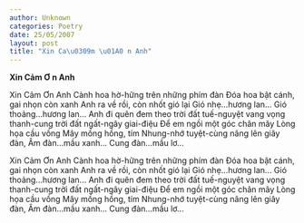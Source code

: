 ```yaml
---
author: Unknown
categories: Poetry
date: 25/05/2007
layout: post
title: "Xin Ca\u0309m \u01A0 n Anh"
---
```


**Xin Cảm Ơ n Anh**

Xin Cảm Ơn Anh
Cành hoa hờ-hững trên những phím đàn
Đóa hoa bật cánh, gai nhọn còn xanh
Anh ra về rồi, còn nhốt gió lại
Gió nhẹ...hương lan...
Gió thoảng...hương lan...
Anh đi quên đem theo trời đất
tuế-nguyệt vang vọng thanh-cung
trời đất ngất-ngây giai-điệu
Để em ngồi một góc chân mây
Lòng họa cầu vồng
Mây mồng hồng, tím
Nhung-nhớ tuyệt-cùng nâng lên giây đàn,
Âm đàn...mầu xanh...
Cung đàn...mầu lơ...

Xin Cảm Ơn Anh
Cành hoa hờ-hững trên những phím đàn
Đóa hoa bật cánh, gai nhọn còn xanh
Anh ra về rồi, còn nhốt gió lại
Gió nhẹ...hương lan...
Gió thoảng...hương lan...
Anh đi quên đem theo trời đất
tuế-nguyệt vang vọng thanh-cung
trời đất ngất-ngây giai-điệu
Để em ngồi một góc chân mây
Lòng họa cầu vồng
Mây mồng hồng, tím
Nhung-nhớ tuyệt-cùng nâng lên giây đàn,
Âm đàn...mầu xanh...
Cung đàn...mầu lơ...
